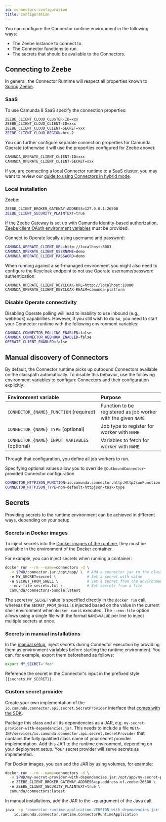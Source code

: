```yaml
---
id: connectors-configuration
title: Configuration
---
```


You can configure the Connector runtime environment in the following ways:

- The Zeebe instance to connect to.
- The Connector functions to run.
- The secrets that should be available to the Connectors.

## Connecting to Zeebe

In general, the Connector Runtime will respect all properties known to [Spring Zeebe](https://github.com/camunda-community-hub/spring-zeebe).

### SaaS

To use Camunda 8 SaaS specify the connection properties:

```bash
ZEEBE_CLIENT_CLOUD_CLUSTER-ID=xxx
ZEEBE_CLIENT_CLOUD_CLIENT-ID=xxx
ZEEBE_CLIENT_CLOUD_CLIENT-SECRET=xxx
ZEEBE_CLIENT_CLOUD_REGION=bru-2
```

You can further configure separate connection properties for Camunda Operate (otherwise it will use the properties configured for Zeebe above):

```bash
CAMUNDA_OPERATE_CLIENT_CLIENT-ID=xxx
CAMUNDA_OPERATE_CLIENT_CLIENT-SECRET=xxx
```

If you are connecting a local Connector runtime to a SaaS cluster, you may want to review our [guide to using Connectors in hybrid mode](/guides/use-connectors-in-hybrid-mode.md).

### Local installation

Zeebe:

```bash
ZEEBE_CLIENT_BROKER_GATEWAY-ADDRESS=127.0.0.1:26500
ZEEBE_CLIENT_SECURITY_PLAINTEXT=true
```

If the Zeebe Gateway is set up with Camunda Identity-based authorization, [Zeebe client OAuth environment variables](../zeebe-deployment/security/client-authorization.md#environment-variables) must be provided.

Connect to Operate locally using username and password:

```bash
CAMUNDA_OPERATE_CLIENT_URL=http://localhost:8081
CAMUNDA_OPERATE_CLIENT_USERNAME=demo
CAMUNDA_OPERATE_CLIENT_PASSWORD=demo
```

When running against a self-managed environment you might also need to configure the Keycloak endpoint to not use Operate username/password authentication:

```bash
CAMUNDA_OPERATE_CLIENT_KEYCLOAK-URL=http://localhost:18080
CAMUNDA_OPERATE_CLIENT_KEYCLOAK-REALM=camunda-platform
```

### Disable Operate connectivity

Disabling Operate polling will lead to inability to use inbound (e.g., webhook) capabilities.
However, if you still wish to do so, you need to start your Connector runtime with the following environment variables:

```bash
CAMUNDA_CONNECTOR_POLLING_ENABLED=false
CAMUNDA_CONNECTOR_WEBHOOK_ENABLED=false
OPERATE_CLIENT_ENABLED=false
```

## Manual discovery of Connectors

By default, the Connector runtime picks up outbound Connectors available on the classpath automatically.
To disable this behavior, use the following environment variables to configure Connectors and their configuration explicitly:

| Environment variable                          | Purpose                                                       |
| :-------------------------------------------- | :------------------------------------------------------------ |
| `CONNECTOR_{NAME}_FUNCTION` (required)        | Function to be registered as job worker with the given `NAME` |
| `CONNECTOR_{NAME}_TYPE` (optional)            | Job type to register for worker with `NAME`                   |
| `CONNECTOR_{NAME}_INPUT_VARIABLES` (optional) | Variables to fetch for worker with `NAME`                     |

Through that configuration, you define all job workers to run.

Specifying optional values allow you to override `@OutboundConnector`-provided Connector configuration.

```bash
CONNECTOR_HTTPJSON_FUNCTION=io.camunda.connector.http.HttpJsonFunction
CONNECTOR_HTTPJSON_TYPE=non-default-httpjson-task-type
```

## Secrets

Providing secrets to the runtime environment can be achieved in different ways, depending on your setup.

### Secrets in Docker images

To inject secrets into the [Docker images of the runtime](../platform-deployment/docker.md#connectors), they must be available in the environment of the Docker container.

For example, you can inject secrets when running a container:

```bash
docker run --rm --name=connectors -d \
  -v $PWD/connector.jar:/opt/app/ \  # Add a connector jar to the classpath
  -e MY_SECRET=secret \              # Set a secret with value
  -e SECRET_FROM_SHELL \             # Set a secret from the environment
  --env-file secrets.txt \           # Set secrets from a file
  camunda/connectors-bundle:latest
```

The secret `MY_SECRET` value is specified directly in the `docker run` call,
whereas the `SECRET_FROM_SHELL` is injected based on the value in the
current shell environment when `docker run` is executed. The `--env-file`
option allows using a single file with the format `NAME=VALUE` per line
to inject multiple secrets at once.

### Secrets in manual installations

In the [manual setup](../platform-deployment/manual.md#run-connectors), inject secrets during Connector execution by providing
them as environment variables before starting the runtime environment. You can, for example, export them beforehand as follows:

```bash
export MY_SECRET='foo'
```

Reference the secret in the Connector's input in the prefixed style `{{secrets.MY_SECRET}}`.

### Custom secret provider

Create your own implementation of the `io.camunda.connector.api.secret.SecretProvider` interface that
[comes with the SDK](https://github.com/camunda/connector-sdk/blob/main/core/src/main/java/io/camunda/connector/api/secret/SecretProvider.java).

Package this class and all its dependencies as a JAR, e.g. `my-secret-provider-with-dependencies.jar`. This needs to include a file
`META-INF/services/io.camunda.connector.api.secret.SecretProvider` that contains the fully qualified class name of your secret
provider implementation. Add this JAR to the runtime environment, depending on your deployment setup.
Your secret provider will serve secrets as implemented.

For Docker images, you can add the JAR by using volumes, for example:

```bash
docker run --rm --name=connectors -d \
  -v $PWD/my-secret-provider-with-dependencies.jar:/opt/app/my-secret-provider-with-dependencies.jar \  # Specify secret provider
  -e ZEEBE_CLIENT_BROKER_GATEWAY-ADDRESS=ip.address.of.zeebe:26500 \                                    # Specify Zeebe address
  -e ZEEBE_CLIENT_SECURITY_PLAINTEXT=true \                                                             # Optional: provide security configs to connect to Zeebe
  camunda/connectors:latest
```

In manual installations, add the JAR to the `-cp` argument of the Java call:

```bash
java -cp 'connector-runtime-application-VERSION-with-dependencies.jar:...:my-secret-provider-with-dependencies.jar' \
    io.camunda.connector.runtime.ConnectorRuntimeApplication
```
